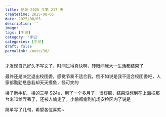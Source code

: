```yaml
---
title: 记录 2025 年第 217 天
createTime: 2025-08-05
date: 2025/08/05
description: ''
image: ''
tags: [手记]
category: '手记'
categories: [手记]
draft: false 
permalink: /note/36/
---
```

才发现自己好久不写文了，时间过得真快啊，转眼间我大一生活都结束了

最终还是决定退出校团委，感觉节奏不适合我，倒不如说是我不适合校团委吧，人家都勤勤恳恳我却天天摸鱼，怪可笑的

换了新手机，换的三星 S24u，用了一个多月了，很舒服，结果没想到在上海把那台米10给弄丢了，还被人偷走了，小偷都偷到机场安检区内了说是

简单写了几句，希望各位喜欢~